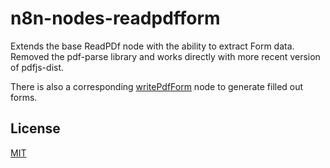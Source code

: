 # n8n-nodes-readpdfform

Extends the base ReadPDf node with the ability to extract Form data. Removed the pdf-parse library and works directly with more recent version of pdfjs-dist.

There is also a corresponding [writePdfForm](https://github.com/nzidol/n8n-nodes-writepdfform) node to generate filled out forms.

## License

[MIT](https://github.com/n8n-io/n8n-nodes-starter/blob/master/LICENSE.md)
